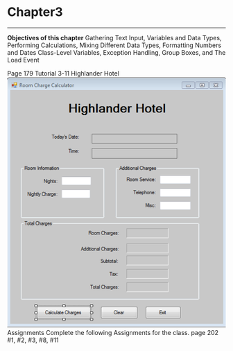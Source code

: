 # Chapter3
<hr>
<b>Objectives of this chapter</b>
Gathering Text Input, Variables and Data Types, Performing Calculations, Mixing Different Data Types, Formatting Numbers and Dates
Class-Level Variables, Exception Handling, Group Boxes, and The Load Event


Page 179 Tutorial 3-11 Highlander Hotel
<img src="hotel.PNG">
Assignments
Complete the following Assignments for the class.
page 202 #1, #2, #3, #8, #11

